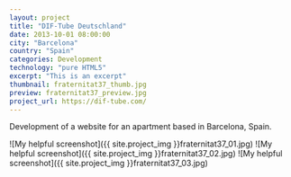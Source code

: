 ```yaml
---
layout: project
title: "DIF-Tube Deutschland"
date: 2013-10-01 08:00:00
city: "Barcelona"
country: "Spain"
categories: Development
technology: "pure HTML5"
excerpt: "This is an excerpt"
thumbnail: fraternitat37_thumb.jpg
preview: fraternitat37_preview.jpg
project_url: https://dif-tube.com/
---
```


Development of a website for an apartment based in Barcelona, Spain.

![My helpful screenshot]({{ site.project_img }}fraternitat37_01.jpg)
![My helpful screenshot]({{ site.project_img }}fraternitat37_02.jpg)
![My helpful screenshot]({{ site.project_img }}fraternitat37_03.jpg)
